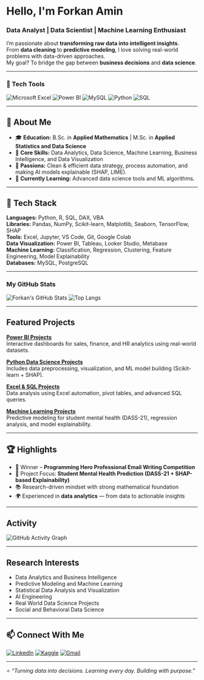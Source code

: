 
#  Hello, I'm Forkan Amin  
###  Data Analyst |  Data Scientist | Machine Learning Enthusiast  

I’m passionate about **transforming raw data into intelligent insights**.  
From **data cleaning** to **predictive modeling**, I love solving real-world problems with data-driven approaches.  
My goal? To bridge the gap between **business decisions** and **data science**.  

---

### 🔧 Tech Tools

![Microsoft Excel](https://img.shields.io/badge/Microsoft_Excel-217346?style=for-the-badge&logo=microsoft-excel&logoColor=white)
![Power BI](https://img.shields.io/badge/Power%20BI-F2C811?style=for-the-badge&logo=powerbi&logoColor=black)
![MySQL](https://img.shields.io/badge/MySQL-4479A1?style=for-the-badge&logo=mysql&logoColor=white)
![Python](https://img.shields.io/badge/Python-3776AB?style=for-the-badge&logo=python&logoColor=white)
![SQL](https://img.shields.io/badge/SQL-025E8C?style=for-the-badge&logo=sql&logoColor=white)

--- 

## 🧠 About Me
-   🎓 **Education:** B.Sc. in **Applied Mathematics** | M.Sc. in **Applied Statistics and Data Science**
-   💼 **Core Skills:** Data Analytics, Data Science, Machine Learning, Business Intelligence, and Data Visualization
-   🚀 **Passions:** Clean & efficient data strategy, process automation, and making AI models explainable (SHAP, LIME).
-   🌱 **Currently Learning:** Advanced data science tools and ML algorithms.

---

## 🧰 Tech Stack  

**Languages:** Python, R, SQL, DAX, VBA  
**Libraries:** Pandas, NumPy, Scikit-learn, Matplotlib, Seaborn, TensorFlow, SHAP  
**Tools:** Excel, Jupyter, VS Code, Git, Google Colab  
**Data Visualization:** Power BI, Tableau, Looker Studio, Metabase  
**Machine Learning:** Classification, Regression, Clustering, Feature Engineering, Model Explainability  
**Databases:** MySQL, PostgreSQL  

---

###  My GitHub Stats

![Forkan's GitHub Stats](https://github-readme-stats.vercel.app/api?username=forkanaminshaon&show_icons=true&theme=dark&hide_border=true&count_private=true)
![Top Langs](https://github-readme-stats.vercel.app/api/top-langs/?username=forkanaminshaon&layout=compact&theme=dark&hide_border=true)

---

##  Featured Projects  

[**Power BI Projects**](https://github.com/forkanaminshaon/Power-BI-Projects)  
Interactive dashboards for sales, finance, and HR analytics using real-world datasets.

[**Python Data Science Projects**](https://github.com/forkanaminshaon/Python-Projects)  
Includes data preprocessing, visualization, and ML model building (Scikit-learn + SHAP).

 [**Excel & SQL Projects**](https://github.com/forkanaminshaon/Microsoft-Excel-Projects)  
Data analysis using Excel automation, pivot tables, and advanced SQL queries.

[**Machine Learning Projects**](#)  
Predictive modeling for student mental health (DASS-21), regression analysis, and model explainability.

---

## 🏆 Highlights  
- 🥇 Winner – **Programming Hero Professional Email Writing Competition**  
- 🧩 Project Focus: **Student Mental Health Prediction (DASS-21 + SHAP-based Explainability)**  
- 📚 Research-driven mindset with strong mathematical foundation  
- 🌍 Experienced in **data analytics** — from data to actionable insights

---

##  Activity  
![GitHub Activity Graph](https://github-readme-activity-graph.vercel.app/graph?username=forkanaminshaon&theme=react-dark&bg_color=0D1117&hide_border=true)

---

##  Research Interests  
 
- Data Analytics and Business Intelligence
- Predictive Modeling and Machine Learning
- Statistical Data Analysis and Visualization
- AI Engineering
- Real World Data Science Projects
- Social and Behavioral Data Science

---

## 📫 Connect With Me

[![LinkedIn](https://img.shields.io/badge/LinkedIn-blue?style=for-the-badge&logo=linkedin&logoColor=white)](https://www.linkedin.com/in/forkan-amin-shaon) 
[![Kaggle](https://img.shields.io/badge/Kaggle-blue?style=for-the-badge&logo=kaggle&logoColor=white)](https://www.kaggle.com/forkanaminshaon) 
[![Gmail](https://img.shields.io/badge/Gmail-red?style=for-the-badge&logo=gmail&logoColor=white)](mailto:forkanaminshaon@gmail.com)

---

⭐ *“Turning data into decisions. Learning every day. Building with purpose.”*  
